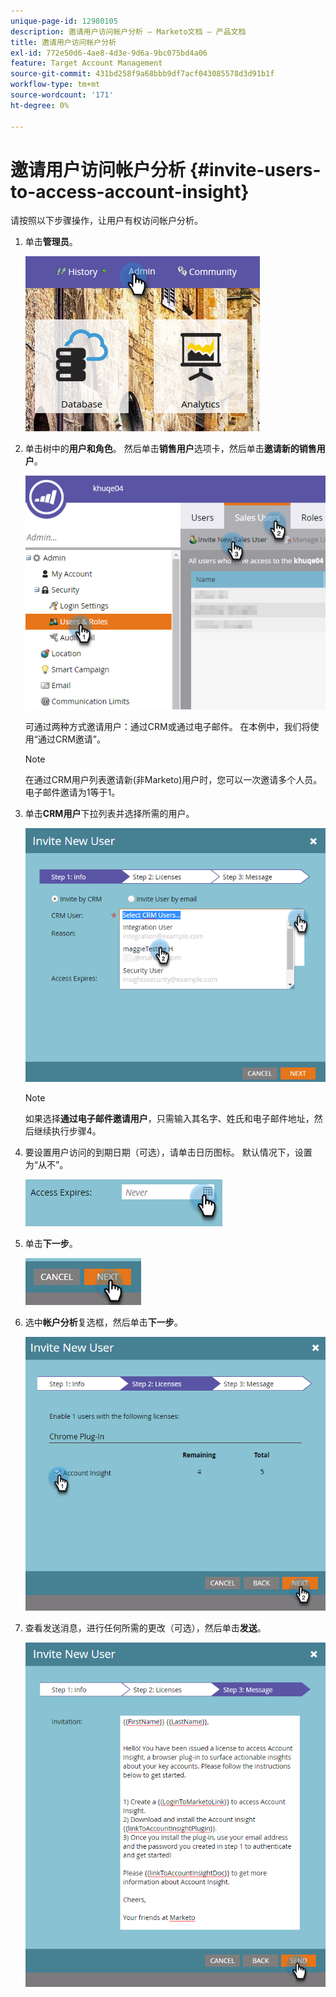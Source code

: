 ```yaml
---
unique-page-id: 12980105
description: 邀请用户访问帐户分析 — Marketo文档 — 产品文档
title: 邀请用户访问帐户分析
exl-id: 772e50d6-4ae8-4d3e-9d6a-9bc075bd4a06
feature: Target Account Management
source-git-commit: 431bd258f9a68bbb9df7acf043085578d3d91b1f
workflow-type: tm+mt
source-wordcount: '171'
ht-degree: 0%

---
```


# 邀请用户访问帐户分析 {#invite-users-to-access-account-insight}

请按照以下步骤操作，让用户有权访问帐户分析。

1. 单击&#x200B;**管理员**。

   ![](assets/admin-1.png)

1. 单击树中的&#x200B;**用户和角色**。 然后单击&#x200B;**销售用户**&#x200B;选项卡，然后单击&#x200B;**邀请新的销售用户**。

   ![](assets/two-6.png)

   可通过两种方式邀请用户：通过CRM或通过电子邮件。 在本例中，我们将使用“通过CRM邀请”。

   >[!NOTE]
   >
   >在通过CRM用户列表邀请新(非Marketo)用户时，您可以一次邀请多个人员。 电子邮件邀请为1等于1。

1. 单击&#x200B;**CRM用户**&#x200B;下拉列表并选择所需的用户。

   ![](assets/three-5.png)

   >[!NOTE]
   >
   >如果选择&#x200B;**通过电子邮件邀请用户**，只需输入其名字、姓氏和电子邮件地址，然后继续执行步骤4。

1. 要设置用户访问的到期日期（可选），请单击日历图标。 默认情况下，设置为“从不”。

   ![](assets/four-5.png)

1. 单击&#x200B;**下一步**。

   ![](assets/five-5.png)

1. 选中&#x200B;**帐户分析**&#x200B;复选框，然后单击&#x200B;**下一步**。

   ![](assets/six-3.png)

1. 查看发送消息，进行任何所需的更改（可选），然后单击&#x200B;**发送**。

   ![](assets/seven-2.png)
